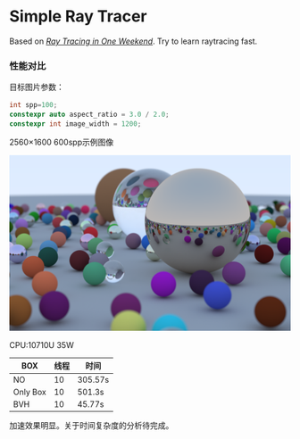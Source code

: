 # Simple Ray Tracer
Based on [_Ray Tracing in One Weekend_](https://raytracing.github.io/books/RayTracingInOneWeekend.html). Try to learn raytracing fast.

### 性能对比

目标图片参数：

```C++
int spp=100;
constexpr auto aspect_ratio = 3.0 / 2.0;
constexpr int image_width = 1200;
```

2560$\times$1600  600spp示例图像

![random_balls](README.assets/random_balls.png)

CPU:10710U 35W

| BOX      | 线程 | 时间    |
| -------- | ---- | ------- |
| NO       | 10   | 305.57s |
| Only Box | 10   | 501.3s  |
| BVH      | 10   | 45.77s  |

加速效果明显。关于时间复杂度的分析待完成。
